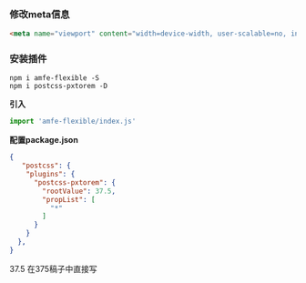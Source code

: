 ### 修改meta信息

```html
<meta name="viewport" content="width=device-width, user-scalable=no, initial-scale=1.0, maximum-scale=1.0, minimum-scale=1.0, viewport-fit=cover">
```



### 安装插件

```shell
npm i amfe-flexible -S
npm i postcss-pxtorem -D
```

**引入**

```main.js
import 'amfe-flexible/index.js'
```

**配置package.json**

```json
{
   "postcss": {
    "plugins": {
      "postcss-pxtorem": {
        "rootValue": 37.5,
        "propList": [
          "*"
        ]
      }
    }
  },
}
```

37.5 在375稿子中直接写

